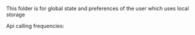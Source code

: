This folder is for global state and preferences of the user which uses local storage

Api calling frequencies:
